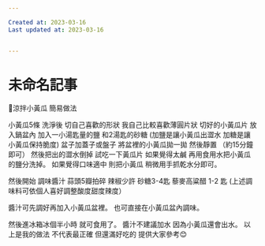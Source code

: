 ```yaml
---

Created at: 2023-03-16
Last updated at: 2023-03-16


---
```


# 未命名記事


🥢涼拌小黃瓜
簡易做法

小黃瓜5條
洗淨後
切自己喜歡的形狀
我自己比較喜歡薄圓片狀
切好的小黃瓜片
放入鍋盆內
加入一小湯匙量的鹽
和2湯匙的砂糖
(加鹽是讓小黃瓜出澀水
加糖是讓小黃瓜保持脆度)
盆子加蓋子或盤子
將盆裡的小黃瓜拋一拋
然後靜置
（約15分鐘即可）
然後把出的澀水倒掉
試吃一下黃瓜片
如果覺得太鹹
再用食用水把小黃瓜的鹽分洗掉。
如果覺得口味適中
則把小黃瓜
稍微用手抓乾水分即可。

然後開始
調味醬汁
蒜頭5瓣拍碎
辣椒少許
砂糖3-4匙
藜麥高粱醋
1-2 匙
(上述調味料可依個人喜好調整酸度甜度辣度）

醬汁可先調好再加入小黃瓜盆裡。
也可直接在小黃瓜盆內調味。

然後進冰箱冰個半小時 就可食用了。
醬汁不建議加水
因為小黃瓜還會出水。
以上是我的做法
不代表最正確
但還滿好吃的
提供大家參考😊

